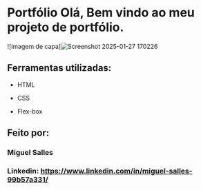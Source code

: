 

# Portfólio Olá, Bem vindo ao meu projeto de portfólio.

![imagem de capa]![Screenshot 2025-01-27 170226](https://github.com/user-attachments/assets/d91723f0-3238-4cd0-a612-6580461afd9a)


## Ferramentas utilizadas:

* HTML

* CSS

* Flex-box

## Feito por:

### Miguel Salles

### Linkedin: https://www.linkedin.com/in/miguel-salles-99b57a331/
